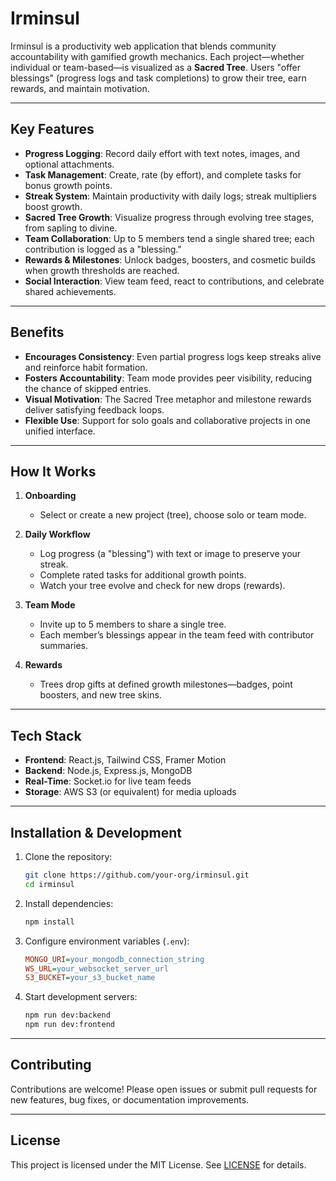 # Irminsul

Irminsul is a productivity web application that blends community accountability with gamified growth mechanics. Each project—whether individual or team-based—is visualized as a **Sacred Tree**. Users "offer blessings" (progress logs and task completions) to grow their tree, earn rewards, and maintain motivation.

---

## Key Features

* **Progress Logging**: Record daily effort with text notes, images, and optional attachments.
* **Task Management**: Create, rate (by effort), and complete tasks for bonus growth points.
* **Streak System**: Maintain productivity with daily logs; streak multipliers boost growth.
* **Sacred Tree Growth**: Visualize progress through evolving tree stages, from sapling to divine.
* **Team Collaboration**: Up to 5 members tend a single shared tree; each contribution is logged as a "blessing."
* **Rewards & Milestones**: Unlock badges, boosters, and cosmetic builds when growth thresholds are reached.
* **Social Interaction**: View team feed, react to contributions, and celebrate shared achievements.

---

## Benefits

* **Encourages Consistency**: Even partial progress logs keep streaks alive and reinforce habit formation.
* **Fosters Accountability**: Team mode provides peer visibility, reducing the chance of skipped entries.
* **Visual Motivation**: The Sacred Tree metaphor and milestone rewards deliver satisfying feedback loops.
* **Flexible Use**: Support for solo goals and collaborative projects in one unified interface.

---

## How It Works

1. **Onboarding**

   * Select or create a new project (tree), choose solo or team mode.
2. **Daily Workflow**

   * Log progress (a "blessing") with text or image to preserve your streak.
   * Complete rated tasks for additional growth points.
   * Watch your tree evolve and check for new drops (rewards).
3. **Team Mode**

   * Invite up to 5 members to share a single tree.
   * Each member’s blessings appear in the team feed with contributor summaries.
4. **Rewards**

   * Trees drop gifts at defined growth milestones—badges, point boosters, and new tree skins.

---

## Tech Stack

* **Frontend**: React.js, Tailwind CSS, Framer Motion
* **Backend**: Node.js, Express.js, MongoDB
* **Real-Time**: Socket.io for live team feeds
* **Storage**: AWS S3 (or equivalent) for media uploads

---

## Installation & Development

1. Clone the repository:

   ```bash
   git clone https://github.com/your-org/irminsul.git
   cd irminsul
   ```
2. Install dependencies:

   ```bash
   npm install
   ```
3. Configure environment variables (`.env`):

   ```ini
   MONGO_URI=your_mongodb_connection_string
   WS_URL=your_websocket_server_url
   S3_BUCKET=your_s3_bucket_name
   ```
4. Start development servers:

   ```bash
   npm run dev:backend
   npm run dev:frontend
   ```

---

## Contributing

Contributions are welcome! Please open issues or submit pull requests for new features, bug fixes, or documentation improvements.

---

## License

This project is licensed under the MIT License. See [LICENSE](LICENSE) for details.
